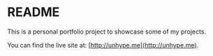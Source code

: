 # README

This is a personal portfolio project to showcase some of my projects.

You can find the live site at: [http://unhype.me](http://unhype.me).